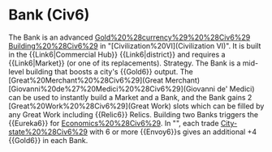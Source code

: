 # Bank (Civ6)

The Bank is an advanced [Gold%20%28currency%29%20%28Civ6%29](economic) [Building%20%28Civ6%29](building) in "[Civilization%20VI](Civilization VI)". It is built in the {{Link6|Commercial Hub}} {{Link6|district}} and requires a {{Link6|Market}} (or one of its replacements).
Strategy.
The Bank is a mid-level building that boosts a city's {{Gold6}} output. The [Great%20Merchant%20%28Civ6%29](Great Merchant) [Giovanni%20de%27%20Medici%20%28Civ6%29](Giovanni de' Medici) can be used to instantly build a Market and a Bank, and the Bank gains 2 [Great%20Work%20%28Civ6%29](Great Work) slots which can be filled by any Great Work including {{Relic6}} Relics.
Building two Banks triggers the {{Eureka6}} for [Economics%20%28Civ6%29](Economics).
In "", each trade [City-state%20%28Civ6%29](city-state) with 6 or more {{Envoy6}}s gives an additional +4 {{Gold6}} in each Bank.